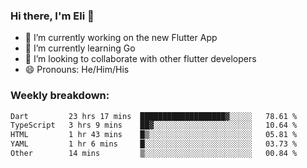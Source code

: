 ### Hi there, I'm Eli 👋
- 🔭 I’m currently working on the new Flutter App
- 🌱 I’m currently learning Go
- 🦄 I’m looking to collaborate with other flutter developers
- 😄 Pronouns: He/Him/His

### Weekly breakdown:
<!--START_SECTION:waka-->

```txt
Dart         23 hrs 17 mins  ███████████████████▓░░░░░   78.61 %
TypeScript   3 hrs 9 mins    ██▓░░░░░░░░░░░░░░░░░░░░░░   10.64 %
HTML         1 hr 43 mins    █▒░░░░░░░░░░░░░░░░░░░░░░░   05.81 %
YAML         1 hr 6 mins     █░░░░░░░░░░░░░░░░░░░░░░░░   03.73 %
Other        14 mins         ▒░░░░░░░░░░░░░░░░░░░░░░░░   00.84 %
```

<!--END_SECTION:waka-->
